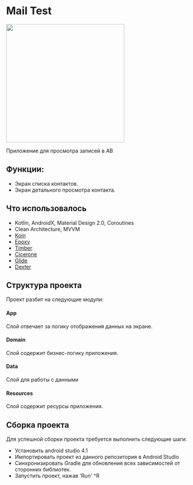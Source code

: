 # Mail Test
<img src = "https://github.com/AppCraftDev/appcraft-mailru-test-android/blob/develop/screencast.gif" width = "320"/>

Приложение для просмотра записей в AB
## Функции:
- Экран списка контактов.
- Экран детального просмотра контакта.
## Что использовалось
- Kotlin, AndroidX, Material Design 2.0, Coroutines
- Clean Architecture, MVVM
- [Koin](https://github.com/InsertKoinIO/koin)
- [Epoxy](https://github.com/airbnb/epoxy)
- [Timber](https://github.com/JakeWharton/timber)
- [Cicerone](https://github.com/terrakok/Cicerone)
- [Glide](https://github.com/bumptech/glide)
- [Dexter](https://github.com/Karumi/Dexter)
## Структура проекта
Проект разбит на следующие модули:
#### App
Слой отвечает за логику отображения данных на экране.
#### Domain
Слой содержит бизнес-логику приложения.
#### Data
Слой для работы с данными
#### Resources
Слой содержит ресурсы приложения. 
## Сборка проекта
Для успешной сборки проекта требуется выполнить следующие шаги:
- Установить android studio 4.1
- Импортировать проект из данного репозитория в Android Studio
- Синхронизировать Gradle для обновления всех зависимостей от сторонних библиотек.
- Запустить проект, нажав 'Run' ^R
